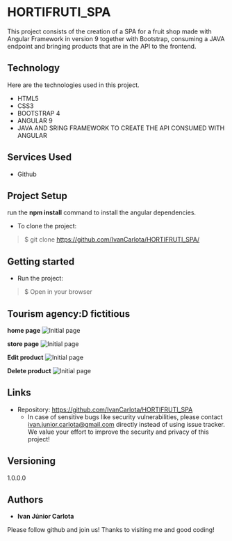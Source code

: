 # HORTIFRUTI_SPA

This project consists of the creation of a SPA for a fruit shop made with Angular Framework in version 9 together with Bootstrap, consuming a JAVA endpoint and bringing products that are in the API to the frontend.

## Technology 

Here are the technologies used in this project.

* HTML5
* CSS3
* BOOTSTRAP 4
* ANGULAR 9
* JAVA AND SRING FRAMEWORK 
TO CREATE THE API CONSUMED WITH ANGULAR

## Services Used

* Github

## Project Setup

run the **npm install** command to install the angular dependencies.

* To clone the project:
>    $ git clone https://github.com/IvanCarlota/HORTIFRUTI_SPA/

## Getting started

* Run the project:
>    $ Open in your browser


 ##  Tourism agency:D fictitious

**home page**
![Initial page](https://github.com/IvanCarlota/HORTIFRUTI_SPA/HORTIFRUTI/blob/master/src\assets/public/readme/1.png)

**store page**
![Initial page](https://github.com/IvanCarlota/HORTIFRUTI_SPA/HORTIFRUTI/blob/master/src\assets/public/readme/2.png)

**Edit product**
![Initial page](https://github.com/IvanCarlota/HORTIFRUTI_SPA/HORTIFRUTI/blob/master/src\assets/public/readme/3.png)

**Delete product**
![Initial page](https://github.com/IvanCarlota/HORTIFRUTI_SPA/HORTIFRUTI/blob/master/src\assets/public/readme/4.png)

## Links
  
  - Repository: https://github.com/IvanCarlota/HORTIFRUTI_SPA
    - In case of sensitive bugs like security vulnerabilities, please contact
      ivan.junior.carlota@gmail.com directly instead of using issue tracker. We value your effort
      to improve the security and privacy of this project!

  ## Versioning

  1.0.0.0


  ## Authors

  * **Ivan Júnior Carlota** 

  Please follow github and join us!
  Thanks to visiting me and good coding!
